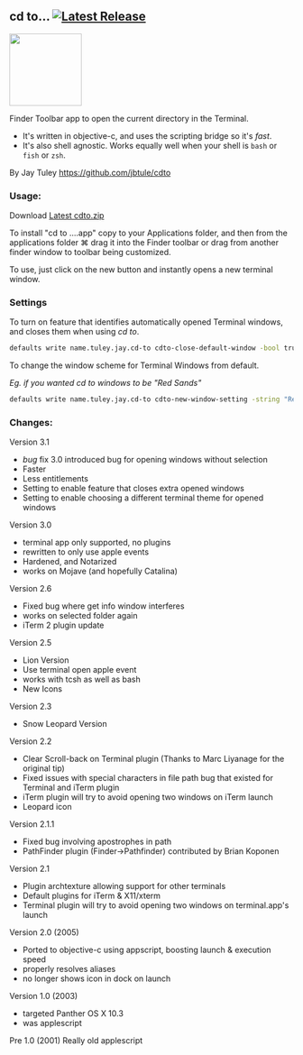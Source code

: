 ## cd to... [![Latest Release](https://img.shields.io/github/release/jbtule/cdto.svg)](https://github.com/jbtule/cdto/releases/latest)
<img src="https://raw.github.com/jbtule/cdto/master/graphics/lion.png" height="128px" width="128px" />

Finder Toolbar app to open the current directory in the Terminal.

 * It's written in objective-c, and uses the scripting bridge so it's *fast*.
 * It's also shell agnostic. Works equally well when your shell is `bash` or `fish` or `zsh`.

By Jay Tuley
https://github.com/jbtule/cdto

### Usage:

Download [Latest cdto.zip](https://github.com/jbtule/cdto/releases/latest)


To install "cd to ....app" copy to your Applications folder, and then from the applications folder ⌘ drag it into the Finder toolbar or drag from another finder window to toolbar being customized.

To use, just click on the new button and instantly opens a new terminal window.

### Settings

To turn on feature that identifies automatically opened  Terminal windows, and closes them when using *cd to*.

```bash
defaults write name.tuley.jay.cd-to cdto-close-default-window -bool true
```

To change the window scheme for Terminal Windows from default.

_Eg. if you wanted cd to windows to be "Red Sands"_

```bash
defaults write name.tuley.jay.cd-to cdto-new-window-setting -string "Red Sands"
```




### Changes:

Version 3.1
 * *bug* fix 3.0 introduced bug for opening windows without selection
 * Faster
 * Less entitlements
 * Setting to enable feature that closes extra opened windows
 * Setting to enable choosing a different terminal theme for opened windows


Version 3.0
 * terminal app only supported, no plugins
 * rewritten to only use apple events
 * Hardened, and Notarized
 * works on Mojave (and hopefully Catalina)

Version 2.6
 * Fixed bug where get info window interferes
 * works on selected folder again
 * iTerm 2 plugin update

Version 2.5
 * Lion Version
 * Use terminal open apple event
 * works with tcsh as well as bash
 * New Icons

Version 2.3
 * Snow Leopard Version

Version 2.2
 * Clear Scroll-back on Terminal plugin (Thanks to Marc Liyanage for the original tip)
 * Fixed issues with special characters in file path bug that existed for Terminal and iTerm plugin
 * iTerm plugin will try to avoid opening two windows on iTerm launch
 * Leopard icon

Version 2.1.1
 * Fixed bug involving apostrophes in path
 * PathFinder plugin (Finder->Pathfinder) contributed by Brian Koponen

Version 2.1
 * Plugin archtexture allowing support for other terminals
 * Default plugins for iTerm & X11/xterm
 * Terminal plugin will try to avoid opening two windows on terminal.app's launch

Version 2.0 (2005)
 * Ported to objective-c using appscript, boosting launch & execution speed
 * properly resolves aliases
 * no longer shows icon in dock on launch
 
Version 1.0 (2003)
  * targeted Panther OS X 10.3
  * was applescript

Pre 1.0 (2001)
   Really old applescript
